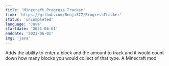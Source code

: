 ```yaml
---
title: 'Minecraft Progress Tracker'
link: 'https://github.com/Benji377/ProgressTracker'
status: 'uncompleted'
language: 'Java'
startdate: '2021-06-01'
enddate: '2021-06-01'
img: 'java'
---
```


Adds the ability to enter a block and the amount to track and it would count down
how many blocks you would collect of that type. A Minecraft mod